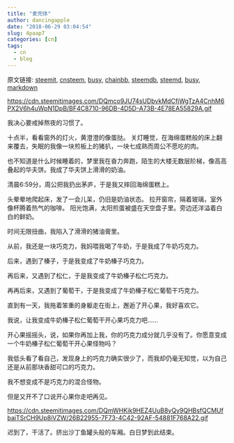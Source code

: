 ```yaml
---
title: "麦兜体"
author: dancingapple
date: "2018-06-29 03:04:54"
slug: 4paap7
categories: [cn]
tags: 
  - cn
  - blog
---
```


原文链接: [steemit](https://steemit.com), [cnsteem](https://cnsteem.com), [busy](https://busy.org), [chainbb](https://chainbb.com), [steemdb](https://steemdb.com), [steemd](https://steemd.com), [busy](https://busy.org), [markdown](https://raw.githubusercontent.com/pzhaonet/steem_dancingapple/master/content/post/4paap7.md)

https://cdn.steemitimages.com/DQmco9JU74sUDbvkMdCfjWgTzA4CnhM6PX2V6h4uWpN1DpB/BF4C8710-96DB-4D5D-A73B-4E78EA55829A.gif

我决心要戒掉熬夜的习惯了。

十点半，看看窗外的灯火，黄澄澄的像蛋挞。
关灯睡觉，在海绵蛋糕般的床上翻来覆去，失眠的我像一块煎板上的猪扒，一块七成熟而周公不愿吃的肉。

也不知道是什么时候睡着的，梦里我在奋力奔跑，陌生的大楼无数层阶梯，像高高叠起的华夫饼。我成了华夫饼上滑滑的奶油。

清晨6:59分，周公把我扔出茅庐，于是我又摔回海绵蛋糕上。

头晕晕地爬起床，发了一会儿呆，仍旧是奶油状态。
拉开窗帘，隔着玻璃，室外像杯腾着热气的咖啡。
阳光饱满，太阳煎蛋被盛在天空盘子里。旁边还洋溢着白白的鲜奶。

时间无限扭曲，我陷入了滑滑的猪油膏里。

从前，我还是一块巧克力，我妈喂我喝了牛奶，于是我成了牛奶巧克力。

后来，遇到了榛子，于是我变成了牛奶榛子巧克力。

再后来，又遇到了松仁，于是我变成了牛奶榛子松仁巧克力。

再再后来，又遇到了葡萄干，于是我变成了牛奶榛子松仁葡萄干巧克力。

直到有一天，我拖着笨重的身躯走在街上，邂逅了开心果，我好喜欢它。

我说，让我变成牛奶榛子松仁葡萄干开心果巧克力吧……

开心果摇摇头，说，如果你再加上我，你的巧克力成分就几乎没有了。你愿意变成一个牛奶榛子松仁葡萄干开心果怪物吗？

我低头看了看自己，发现身上的巧克力确实很少了，而我却仍毫无知觉，以为自己还是从前那块香甜可口的巧克力。

我不想变成不是巧克力的混合怪物。

但是又开不了口说开心果你走吧再见。

https://cdn.steemitimages.com/DQmWHKik9HEZ4UuB8yQy9QHBsfQCMUfbajTSrCH9Up8iVZW/26B22955-7F73-4C42-92AF-54881F768A22.gif

迟到了，干活了。挤出沙丁鱼罐头般的车厢。白日梦到此结束。

